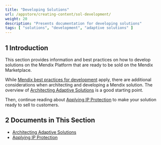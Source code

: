 ```yaml
---
title: "Developing Solutions"
url: /appstore/creating-content/sol-development/
weight: 20
description: "Presents documentation for developing solutions"
tags: [ "solutions", "development", "adaptive solutions" ]
---
```


## 1 Introduction

This section provides information and best practices on how to develop solutions on the Mendix Platform that are ready to be sold on the Mendix Marketplace.

While [Mendix best practices for development](/refguide/dev-best-practices/) apply, there are additional considerations when architecting and developing a Mendix solution. The overview of [Architecting Adaptive Solutions](/appstore/creating-content/sol-architecting/) is a good starting point. 

Then, continue reading about [Applying IP Protection](/appstore/creating-content/sol-ip-protection/) to make your solution ready to sell to customers.

## 2 Documents in This Section

* [Architecting Adaptive Solutions](/appstore/creating-content/sol-architecting/)
* [Applying IP Protection](/appstore/creating-content/sol-ip-protection/)
